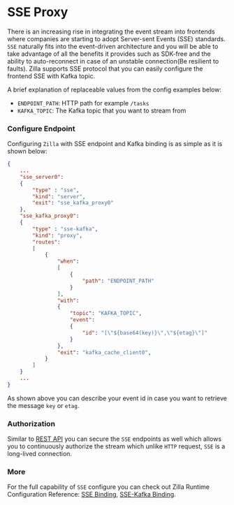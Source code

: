# SSE Proxy

There is an increasing rise in integrating the event stream into frontends where companies are starting to adopt Server-sent Events (SSE) standards. `SSE` naturally fits into the event-driven architecture and you will be able to take advantage of all the benefits it provides such as SDK-free and the ability to auto-reconnect in case of an unstable connection(Be resilient to faults). Zilla supports SSE protocol that you can easily configure the frontend SSE with Kafka topic.

A brief explanation of replaceable values from the config examples below:

- `ENDPOINT_PATH`: HTTP path for example `/tasks`
- `KAFKA_TOPIC`: The Kafka topic that you want to stream from

### Configure Endpoint

Configuring `Zilla` with SSE endpoint  and Kafka binding is as simple as it is shown below:

```json
{
    ...
    "sse_server0":
    {
        "type" : "sse",
        "kind": "server",
        "exit": "sse_kafka_proxy0"
    },
    "sse_kafka_proxy0":
    {
        "type" : "sse-kafka",
        "kind": "proxy",
        "routes":
        [
            {
                "when":
                [
                    {
                        "path": "ENDPOINT_PATH"
                    }
                ],
                "with":
                {
                    "topic": "KAFKA_TOPIC",
                    "event":
                    {
                        "id": "[\"${base64(key)}\",\"${etag}\"]"
                    }
                },
                "exit": "kafka_cache_client0",
            }
        ]
    }
    ...
}
```

As shown above you can describe your event id in case you want to retrieve the message `key` or `etag`.

### Authorization

Similar to [REST API](https://app.gitbook.com/o/-MgpzCvF5ASmql4KrimM/s/Vm9RaZVq9LSiRtVnjdT5/\~/changes/6egLxlGFQsSCpw1GICR4/configure-apis/rest-api) you can secure the `SSE` endpoints as well which allows you to continuously authorize the stream which unlike `HTTP` request, `SSE` is a long-lived connection.

### More

For the full capability of `SSE` configure you can check out Zilla Runtime Configuration Reference: [SSE Binding](https://docs.aklivity.io/zilla/reference/zilla.json/binding-sse), [SSE-Kafka Binding](https://docs.aklivity.io/zilla/reference/zilla.json/binding-sse-kafka).
